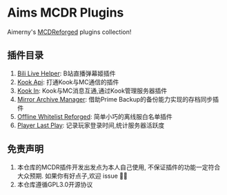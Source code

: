# Aims MCDR Plugins

Aimerny's [MCDReforged](https://github.com/MCDReforged/MCDReforged) plugins collection!

## 插件目录

1. [Bili Live Helper](src/bili_live_helper): B站直播弹幕姬插件
2. [Kook Api](src/kook_api): 打通Kook与MC通信的插件
3. [Kook In](src/kookin): Kook与MC消息互通,通过Kook管理服务器插件
4. [Mirror Archive Manager](src/mirror_archive_manager): 借助Prime Backup的备份能力实现的存档同步插件
5. [Offline Whitelist Reforged](src/offline_whitelist_reforged): 简单小巧的离线服白名单插件
6. [Player Last Play](src/player_last_play): 记录玩家登录时间,统计服务器活跃度

## 免责声明
1. 本仓库的MCDR插件开发出发点为本人自己使用, 不保证插件的功能一定符合大众预期. 如果你有好点子,欢迎 issue 👏🏻
2. 本仓库遵循GPL3.0开源协议

